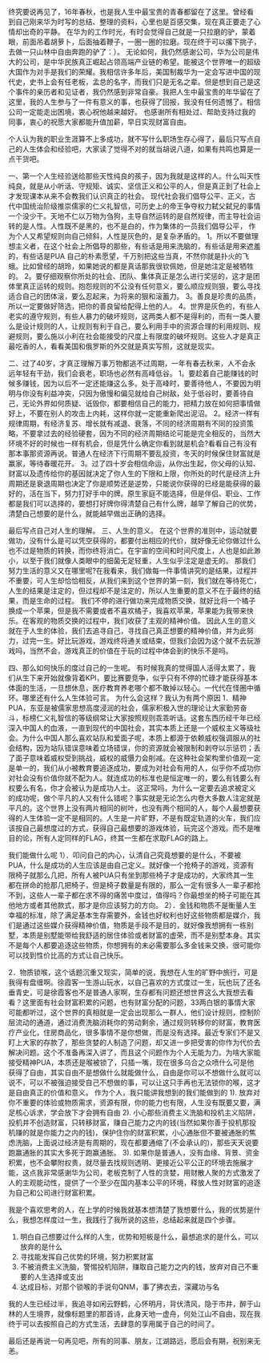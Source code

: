 终究要说再见了，16年春秋，也是我人生中最宝贵的青春都留在了这里。曾经看到自己刚来华为时写的总结、整理的资料，心里也是百感交集，现在真正要走了心情却出奇的平静。
在华为的工作时光，有时会觉得自己就是一只拉磨的驴，蒙着眼，前面吊着胡萝卜，后面抽着鞭子，一圈一圈的拉磨。现在终于可以撂下挑子，去做一只山林中自由奔跑的驴了：）。
无论如何，我仍然感谢公司，华为公司是伟大的公司，是中华民族真正崛起占领高端产业链的希望。能被这个世界唯一的超级大国作为对手是我们的荣耀。我相信许多年后，美国制裁华为一定会写进中国的现代史，史书上会有任老板，孟总的名字，而我们只是无名之辈。但是想到自己是这个事件的亲历者和见证者，我仍然感到非常自豪。我把人生中最宝贵的年华留在了这里，我的人生参与了一件有意义的事，也获得了回报，我没有任何遗憾了。相信公司一定能走出困境，衷心祝他越来越好。
也感谢所有相处过、帮助支持过我的同事，衷心的祝愿大家都能升值加薪，早日实现财富自由。

个人认为我的职业生涯算不上多成功，就不写什么职场生存心得了，最后只写点自己的人生体会和经验吧，大家读了觉得不对的就当胡说八道，如果有共鸣也算是一点干货吧。

一、第一个人生经验送给那些天性纯良的孩子，因为我就是这样的人。什么叫天性纯良，就是从小听话、守规矩、诚实、坚信正义和公平的人，但是真正到了社会上才发现课本从来不会教我们认识真正的社会。
现代社会我们倡导公平、正义，古代中国统治阶级推崇儒家的仁义礼智信，可历史上的帝王争夺权力弑父弑兄的事情一个没少干。天地不仁以万物为刍狗，主导自然运转的是自然规律，而主导社会运转的是人性。人性既不是黑的，也不是白的，作为集体的一员我们倡导公平，
作为个人又希望规则向自己倾斜，人性是灰色的，是复杂矛盾的。
1。所以不要做理想主义者，在这个社会上所倡导的那些，有些话是用来洗脑的，有些话是用来遮羞的，有些话是PUA 自己的朴素愿望，千万别把这些当真，不然你就是扑火的飞蛾。比如曾经的胡玲，如果她说的都是真话那我很钦佩她，但是她注定是被牺牲的。
2。要仔细观察你所处的社会、团队、集体真正是怎么进行奖惩的，这才是团体里真正运转的规则。抱怨规则的不公没有任何意义，要么顺应规则狠，要么寻找适合自己的团体滚，要么忍起来，为将来的狠和滚蓄力。
3。善良是珍贵的品质，所以一定要做好筛选，把你的善良留给配得上他的人。
4。世界是灰色的，有些人老实的遵守规则，有些人暴力的破坏规则，这两类人都不是得利的，而有一类人要么是设计规则的人，让规则有利于自己，要么利用手中的资源合理的利用规则、规避规则，要么施以小利在社会能接受的尺度上有限度的破坏规则。这些人才是真正最吃香的人，看看美国和俄罗斯的外交就是真实写照，这就是现实。

二、过了40岁，才真正理解万事万物都逃不过周期，一年有春去秋来，人不会永远年轻有干劲，我们会衰老，职场也必然有高峰低谷。
1。要趁着自己能赚钱的时候多赚钱，因为以后不一定还能赚这么多。处于高峰时，要善待他人，不要因为明明与你没有利益冲突，只因为傲慢和偏见就给自己树敌，处于低谷时，要善待自己，无论外界如何质疑、诋毁你，都要相信自己的能力，把精力放在如何把事情做好上，不要在别人的攻击上内耗，这样你就一定能重新爬出泥沼。
2。经济一样有规律周期，有经济复苏、增长就有减退、衰落，不同的经济周期有不同的投资策略，不要拿过去的经验硬套，因为不同的经济周期结论可能是完全相反的，当然大环境不好的时候也一样有机会，但是凭什么确定你看到就是机会?看看自己有没有那本事那资源再说。普通人在经济下行周期不要乱投资，冬天的时候保住财富就是赢家，等待春暖花开。
3。过了四十岁会相信命运，从你出生起，你父母的认知、财富以及遗传给你的基因就决定了你人生的下限和上限，你所处的时代是经济上升周期还是衰退周期也决定了你是顺势还是逆势，只能说你获得的已经是能获得的最好的，活在当下，努力打好手中的牌。原生家庭不能选择，但是伴侣、职业、工作都是我们可以选择的，要想打好牌你得清楚自己有什么牌，越早了解自己的优势，清楚白己想要的是什么，就能越早做出正确的选择。

最后写点自己对人生的理解。
三、人生的意义。
在这个世界的准则中，运动就要做功，没有什么是可以凭空获得的，都要付出相应的代价，就好像无论你做过什么也不过是物质的转换，而你终将消亡。在宇宙的空间和时间尺度上，人也是如此渺小，以至于我们就像人类眼中的细菌无足轻重，人生似乎注定是虚无的。
那我们努力生活的意义又在哪里呢?在我看来，我们做每一件事情讲究的是结果，过程并不重要，可人生却恰恰相反，从我们来到这个世界的第一刻，我们就在等待死亡，人生的结果是注定的，但过程却不是注定的，所以人生重要的意义不在于最终的结果，而是生命的过程。
我们不停的进行做功来完成物质交换，就好比将一个橘子换成一个苹果，但是我不需要或者不喜欢橘子，我喜欢苹果，苹果能为我带来快乐。在客观的物质交换的过程中，我们收获了主观的精神价值。
因此人生的意义就在于人生的体验，我们去追寻自己，寻找自己真正想要的精神价值，并为此努力，过完一生。好比玩游戏，游戏终将通关或结束，但我们会因为这个就不去玩游戏吗，当然不会，游戏真正的价值在于玩的过程中体会到的快乐不是吗。

四、那么如何快乐的度过自己的一生呢。
有时候我真的觉得国人活得太累了，我们从生下来开始就像背着KPI，要比赛要竞争，似乎只有不停的忙碌才能获得基本体面的生活，一旦想休息，医疗教育养老哪个都不敢掉以轻心。一代代在怪圈中循环。哪里还有什么人生体验可言。
为什么会这样？我认为有两个原因
1．精神PUA，东亚是被儒家思想高度浸润的社会，儒家积极入世的理论让大家勤劳奋斗，标榜仁义礼智信的等级纲常让大家按照规则乖乖听话。这套东西历经千年已经深入中国人的血液，一直到现代的中国社会，其实本质上还是一个威权主义等级社会。为什么中国人那么喜欢站队和爱面子呢，本质上都源于依赖威权强调服从的社会结构，因为站队错误意味着立场错误，你的资源就会被限制和剥夺以示惩罚；丢了面子意味着威权受到挑战，威权的威慑力会削减。在这种社会架构里价值观一定是单一的，我们从小被教育要追逐成功，要成为对社会有用的人，似乎你不成功你对社会没有价值你就不配为人。就连成功的标准也是恒定唯一的，要么有钱要么有权要么有名，你才会被认为是成功人士。
这正常吗，为什么一定要去追求被定义的成功呢，做个平凡的人又有什么错呢？事实就是无论怎么内卷大多数人注定就是平凡的。这个世界上没有两片相同的树叶，也没有两个相同的人，每个人最想要获得的人生体验一定不是相同的。人生是一片旷野，不是有既定轨道的火车，我们应该按自己最想度过的方式，获得自己最想要的游戏体验，玩完这个游戏。而不是唯目的论，所有人定同样的FLAG，终其一生都在求取FLAG的路上。

我们能做什么呢
1）．叩问自己的内心，认清自己究竟想要的是什么，不要被PUA，什么是成功的人生应该是由自己定义。就好像一个抢椅子的游戏，资源有限椅子就那么几把，所有人被PUA只有坐到那些椅子才是成功的，大家终其一生都在拼命的抢那几把椅子，但是椅子数量是有限的，那么一定有很多人一辈子都抢不到，这些人一辈子都在求不得的痛苦中度过，值得吗？你最想坐的椅子可能在其他地方或者其他款式，那才是你应该努力的方向。
2）．金钱和物质不是衡量人生幸福的标准，除了满足基本生存需要外，金钱也好权利也好这些物质都是媒介，我们是通过这些媒介获得精神价值，物质是手段不是目的，就好像我想拥有一栋别墅，本质是别墅能带给我舒适的居住体验或者财富的虚荣，而不是别墅本身。其实不是每个人都要追逐这些物质，你想拥有的未必需要那么多金钱来交换，很可能你可以找到性价比高的方式让自己快乐。

2．物质锁喉，这个话题沉重又现实，简单的说，我想在人生的旷野中旅行，可是我得有盘缠啊。徐霞客一生游山玩水，以自己喜欢的方式度过一生，玩也玩了还名垂青史，可是徐霞客也不是普通人家啊，生存都有问题还想世界这么大我想去看看？这里面有社会财富积累的问题，也有财富分配的问题，33两白银的事情大家可能都听过，这个世界的真相就是一定会出现那么一群人，他们设计规则，控制阶层流动的通道，通过消费洗脑消耗你的劳动剩余，通过规则转移你的财富，教育医疗产业化，住房商品化，很多事情不是你想做，而是没有选择。最近专家们不是又盯上大家的存款了，那些贪婪的人制造了问题，却又进一步把受害的你作为代价去解决问题。这个不准备再深入讲了，而且这个问题作为个人无能为力。为啥大家能接受精神PUA，本质还是喉被锁了，只插一嘴，现在很多乌合之众喷什么可是他获得了自由，其实自由不是想做什么就能做什么，自由是你可以不想做什么就可以说不，可以不被强迫接受自己不想做的事，可以让这只手再也无法锁你的喉，这才是自由真正的价值和意义。
作为个人，我只能讲我想到的我们能做到的
1). 放弃对你不重要的体验或物质需求，资源有限，你的能力也有限，人生没有既要又要，满足核心诉求，学会放下才会拥有自由
2). 小心那些消费主义洗脑和投机主义陷阱，投机并不创造财富，只转移财富，赚自己能力之内的钱(当然如果你善于投机那投机赚的就是你能力之内的钱)，保护住你的财富积累，小心通胀但不要被通胀的焦虑洗脑，上面说过经济是有周期的，现在都要通缩了(不会承认的)，那些天天说要跑赢通胀的其实大多死于跑赢通胀。
3). 如果你是普通人，没有血缘、背景、资金积累，也不会攀附权贵，就尽量去找规则透明、更接近公平公正的环境去施展才能，这点我非常感谢华为公司，老板克制了人性的贪婪，用财散人聚的方式激发了人的主观能动性，提供了一个至少在国内基本公平的环境，释放人性对财富的追逐为自己和公司进行财富积累。

我是个喜欢思考的人，在上学的时候我就基本想清楚了我想要什么，我的优势是什么，我想怎样度过一生，我践行了我所说的这些，总结起来就是四个步骤。
1. 明白自己想要过什么样的人生，优势和短板是什么，最想追求的是什么，可以放弃的是什么
2. 寻找能发挥自己优势的环境，努力积累财富
3. 不被消费主义洗脑，警惕投机陷阱，赚取自己能力之内的钱，放弃对自己不重要的人生选择或支出
4. 达成目标，对那个锁喉的手说句QNM，事了拂衣去，深藏功与名

我的人生已经过半，我追寻如闲云野鹤，心怀明月，背伏清风，隐于市井，醉于山林的人生境界，就像标题里的那首诗，此身天地一虚舟，何处江山不自由，现在我终于可以去按照自己的方式生活，去肆意的享用属于自己的时间了。

最后还是再说一句再见吧，所有的同事、朋友，江湖路远，愿后会有期，祝别来无恙。
